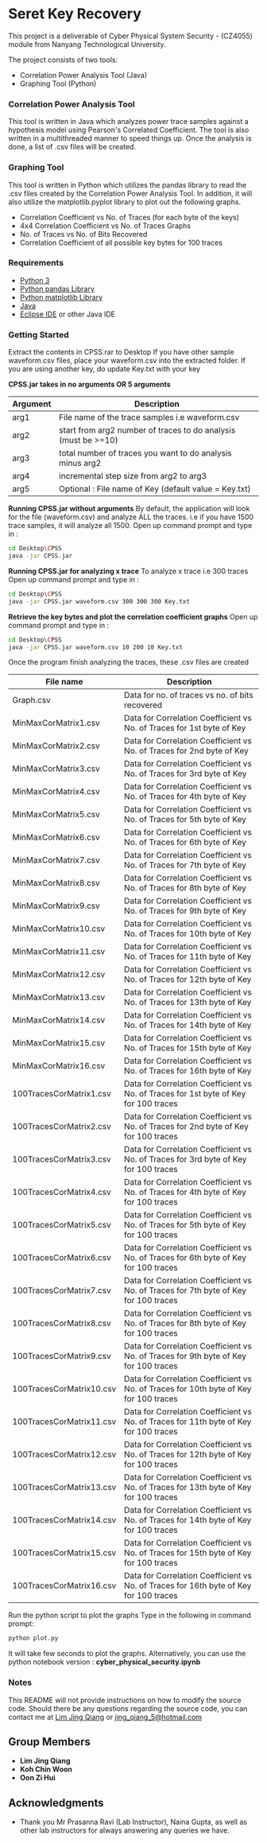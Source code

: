 # Seret Key Recovery



This project is a deliverable of Cyber Physical System Security - (CZ4055) module from Nanyang Technological University. 

The project consists of two tools: 
  - Correlation Power Analysis Tool (Java)
  - Graphing Tool (Python)
 
### Correlation Power Analysis Tool
This tool is written in Java which analyzes power trace samples against a hypothesis model using Pearson's Correlated Coefficient. The tool is also written in a multithreaded manner to speed things up. Once the analysis is done, a list of .csv files will be created.

### Graphing Tool
This tool is written in Python which utilizes the pandas library to read the .csv files created by the Correlation Power Analysis Tool. 
In addition, it will also utilize the matplotlib.pyplot library to plot out the following graphs.
 - Correlation Coefficient vs No. of Traces (for each byte of the keys)
 - 4x4 Correlation Coefficient vs No. of Traces Graphs
 - No. of Traces vs No. of Bits Recovered
 - Correlation Coefficient of all possible key bytes for 100 traces


### Requirements
* [Python 3](https://realpython.com/installing-python/)
* [Python pandas Library](https://pandas.pydata.org/pandas-docs/stable/install.html)
* [Python matplotlib Library](https://pypi.org/project/matplotlib/)
* [Java](https://www.java.com/en/download/)
* [Eclipse IDE](https://www.eclipse.org/downloads/) or other Java IDE

### Getting Started



Extract the contents in CPSS.rar to Desktop
If you have other sample waveform.csv files, place your waveform.csv into the extracted folder.
If you are using another key, do update Key.txt with your key

**CPSS.jar takes in no arguments OR 5 arguments**

| Argument | Description |
| --- | --- |
| arg1 | File name of the trace samples i.e waveform.csv|
| arg2 | start from arg2 number of traces to do analysis (must be >=10)|
| arg3  | total number of traces you want to do analysis minus arg2  |
| arg4 | incremental step size from arg2 to arg3 |
| arg5 | Optional : File name of Key (default value = Key.txt) |

**Running CPSS.jar without arguments**
By default, the application will look for the file (waveform.csv) and analyze ALL the traces. i.e if you have 1500 trace samples, it will analyze all 1500.
Open up command prompt and type in : 

```sh
cd Desktop\CPSS
java -jar CPSS.jar
```

**Running CPSS.jar for analyzing x trace**
To analyze x trace i.e 300 traces
Open up command prompt and type in : 

```sh
cd Desktop\CPSS
java -jar CPSS.jar waveform.csv 300 300 300 Key.txt
```
**Retrieve the key bytes and plot the correlation coefficient graphs**
Open up command prompt and type in : 

```sh
cd Desktop\CPSS
java -jar CPSS.jar waveform.csv 10 200 10 Key.txt
```

Once the program finish analyzing the traces, these .csv files are created

| File name | Description |
| --- | --- |
| Graph.csv | Data for no. of traces vs no. of bits recovered|
| MinMaxCorMatrix1.csv | Data for Correlation Coefficient vs No. of Traces for 1st byte of Key|
| MinMaxCorMatrix2.csv | Data for Correlation Coefficient vs No. of Traces for 2nd byte of Key|
| MinMaxCorMatrix3.csv | Data for Correlation Coefficient vs No. of Traces for 3rd byte of Key|
| MinMaxCorMatrix4.csv | Data for Correlation Coefficient vs No. of Traces for 4th byte of Key|
| MinMaxCorMatrix5.csv | Data for Correlation Coefficient vs No. of Traces for 5th byte of Key|
| MinMaxCorMatrix6.csv | Data for Correlation Coefficient vs No. of Traces for 6th byte of Key|
| MinMaxCorMatrix7.csv | Data for Correlation Coefficient vs No. of Traces for 7th byte of Key|
| MinMaxCorMatrix8.csv | Data for Correlation Coefficient vs No. of Traces for 8th byte of Key|
| MinMaxCorMatrix9.csv | Data for Correlation Coefficient vs No. of Traces for 9th byte of Key|
| MinMaxCorMatrix10.csv | Data for Correlation Coefficient vs No. of Traces for 10th byte of Key|
| MinMaxCorMatrix11.csv | Data for Correlation Coefficient vs No. of Traces for 11th byte of Key|
| MinMaxCorMatrix12.csv | Data for Correlation Coefficient vs No. of Traces for 12th byte of Key|
| MinMaxCorMatrix13.csv | Data for Correlation Coefficient vs No. of Traces for 13th byte of Key|
| MinMaxCorMatrix14.csv | Data for Correlation Coefficient vs No. of Traces for 14th byte of Key|
| MinMaxCorMatrix15.csv | Data for Correlation Coefficient vs No. of Traces for 15th byte of Key|
| MinMaxCorMatrix16.csv | Data for Correlation Coefficient vs No. of Traces for 16th byte of Key|
| 100TracesCorMatrix1.csv | Data for Correlation Coefficient vs No. of Traces for 1st byte of Key for 100 traces|
| 100TracesCorMatrix2.csv | Data for Correlation Coefficient vs No. of Traces for 2nd byte of Key for 100 traces|
| 100TracesCorMatrix3.csv | Data for Correlation Coefficient vs No. of Traces for 3rd byte of Key for 100 traces|
| 100TracesCorMatrix4.csv | Data for Correlation Coefficient vs No. of Traces for 4th byte of Key for 100 traces|
| 100TracesCorMatrix5.csv | Data for Correlation Coefficient vs No. of Traces for 5th byte of Key for 100 traces|
| 100TracesCorMatrix6.csv | Data for Correlation Coefficient vs No. of Traces for 6th byte of Key for 100 traces|
| 100TracesCorMatrix7.csv | Data for Correlation Coefficient vs No. of Traces for 7th byte of Key for 100 traces|
| 100TracesCorMatrix8.csv | Data for Correlation Coefficient vs No. of Traces for 8th byte of Key for 100 traces|
| 100TracesCorMatrix9.csv | Data for Correlation Coefficient vs No. of Traces for 9th byte of Key for 100 traces|
| 100TracesCorMatrix10.csv | Data for Correlation Coefficient vs No. of Traces for 10th byte of Key for 100 traces|
| 100TracesCorMatrix11.csv | Data for Correlation Coefficient vs No. of Traces for 11th byte of Key for 100 traces|
| 100TracesCorMatrix12.csv | Data for Correlation Coefficient vs No. of Traces for 12th byte of Key for 100 traces|
| 100TracesCorMatrix13.csv | Data for Correlation Coefficient vs No. of Traces for 13th byte of Key for 100 traces|
| 100TracesCorMatrix14.csv | Data for Correlation Coefficient vs No. of Traces for 14th byte of Key for 100 traces|
| 100TracesCorMatrix15.csv | Data for Correlation Coefficient vs No. of Traces for 15th byte of Key for 100 traces|
| 100TracesCorMatrix16.csv | Data for Correlation Coefficient vs No. of Traces for 16th byte of Key for 100 traces|

Run the python script to plot the graphs
Type in the following in command prompt:
```sh
python plot.py
```
It will take few seconds to plot the graphs.
Alternatively, you can use the python notebook version : **cyber_physical_security.ipynb**
### Notes
This README will not provide instructions on how to modify the source code. Should there be any questions regarding the source code, you can contact me at [Lim Jing Qiang](mailto:LIMJ0202@e.ntu.edu.sg) or <jing_qiang_5@hotmail.com>
## Group Members

* **Lim Jing Qiang** 
* **Koh Chin Woon** 
* **Oon Zi Hui** 


## Acknowledgments
- Thank you Mr Prasanna Ravi (Lab Instructor), Naina Gupta, as well as other lab instructors for always answering any queries we have.


